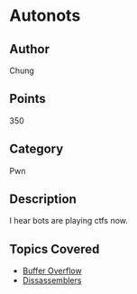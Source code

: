 # Autonots

## Author
Chung
## Points
350
## Category
Pwn
## Description
I hear bots are playing ctfs now.
## Topics Covered

- [Buffer Overflow](/binary-exploitation/buffer-overflow/)
- [Dissassemblers](/reverse-engineering/what-are-disassemblers/)

